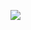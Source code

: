 ![](https://github-readme-stats.vercel.app/api?username=jalalazimi&show_icons=true&count_private=true)
